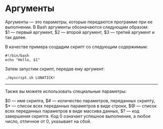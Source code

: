 # Аргументы

Аргументы — это параметры, которые передаются программе при ее выполнении.
В Bash аргументы обозначаются следующим образом:  
$1 — первый аргумент, $2 — второй аргумент, $3 — третий аргумент и так далее.

В качестве примера создадим скрипт со следующим содержимым:
```shell
#!/bin/bash
echo "Hello, $1"
```
Затем запустим скрипт, передав ему аргумент:
```shell
./myscript.sh LUNATICK!
```
---
Также вы можете использовать специальные параметры:

$0 — имя скрипта,
$# — количество параметров, переданных скрипту,
$* — список всех переданных параметров в виде строки,
$@ — список всех переданных параметров в виде массива данных,
$? — код завершения скрипта. Код 0 означает успешное выполнение, а любое число, отличное от 0, указывает на сбой.
